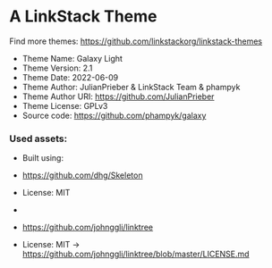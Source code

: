 # A LinkStack Theme
Find more themes: https://github.com/linkstackorg/linkstack-themes
                                                                                                                                                                         
*	Theme Name: Galaxy Light
*	Theme Version: 2.1
*	Theme Date: 2022-06-09
*	Theme Author: JulianPrieber & LinkStack Team & phampyk
*	Theme Author URI: https://github.com/JulianPrieber
*	Theme License: GPLv3
*	Source code: https://github.com/phampyk/galaxy


### Used assets:
* Built using:
* https://github.com/dhg/Skeleton
* License: MIT

*
* https://github.com/johnggli/linktree
* License: MIT -> https://github.com/johnggli/linktree/blob/master/LICENSE.md
